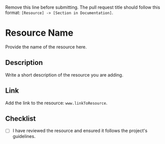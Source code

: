 Remove this line before submitting. The pull request title should follow this format: `[Resource] -> [Section in Documentation]`.

# Resource Name
Provide the name of the resource here.

## Description
Write a short description of the resource you are adding.

## Link
Add the link to the resource: `www.linkToResource`.

## Checklist
- [ ] I have reviewed the resource and ensured it follows the project's guidelines.
